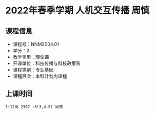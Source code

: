 # 2022年春季学期 人机交互传播 周慎






## 课程信息

- 课程号：NNM2004.01
- 学分：2
- 教学类型：理论课
- 开课单位：科技传播与科技政策系
- 课程类别：专业基础
- 课程层次：本科计划内课程

## 上课时间

```
1~12周 2307 :3(3,4,5) 周慎
```

